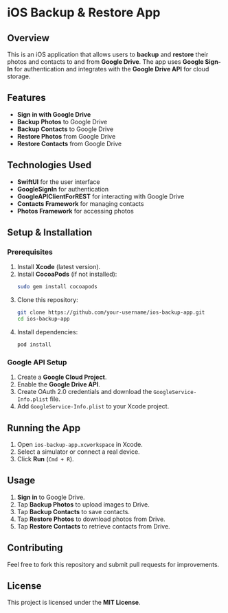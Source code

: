 # iOS Backup & Restore App

## Overview
This is an iOS application that allows users to **backup** and **restore** their photos and contacts to and from **Google Drive**. The app uses **Google Sign-In** for authentication and integrates with the **Google Drive API** for cloud storage.

## Features
- **Sign in with Google Drive**
- **Backup Photos** to Google Drive
- **Backup Contacts** to Google Drive
- **Restore Photos** from Google Drive
- **Restore Contacts** from Google Drive

## Technologies Used
- **SwiftUI** for the user interface
- **GoogleSignIn** for authentication
- **GoogleAPIClientForREST** for interacting with Google Drive
- **Contacts Framework** for managing contacts
- **Photos Framework** for accessing photos

## Setup & Installation
### Prerequisites
1. Install **Xcode** (latest version).
2. Install **CocoaPods** (if not installed):
   ```bash
   sudo gem install cocoapods
   ```
3. Clone this repository:
   ```bash
   git clone https://github.com/your-username/ios-backup-app.git
   cd ios-backup-app
   ```
4. Install dependencies:
   ```bash
   pod install
   ```

### Google API Setup
1. Create a **Google Cloud Project**.
2. Enable the **Google Drive API**.
3. Create OAuth 2.0 credentials and download the `GoogleService-Info.plist` file.
4. Add `GoogleService-Info.plist` to your Xcode project.

## Running the App
1. Open `ios-backup-app.xcworkspace` in Xcode.
2. Select a simulator or connect a real device.
3. Click **Run** (`Cmd + R`).

## Usage
1. **Sign in** to Google Drive.
2. Tap **Backup Photos** to upload images to Drive.
3. Tap **Backup Contacts** to save contacts.
4. Tap **Restore Photos** to download photos from Drive.
5. Tap **Restore Contacts** to retrieve contacts from Drive.

## Contributing
Feel free to fork this repository and submit pull requests for improvements.

## License
This project is licensed under the **MIT License**.


